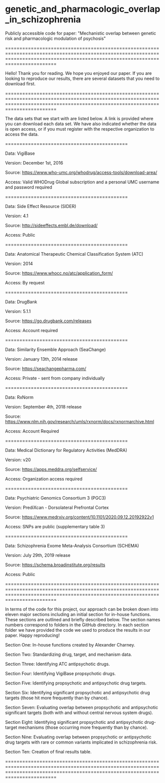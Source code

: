 # genetic_and_pharmacologic_overlap_in_schizophrenia
Publicly accessible code for paper: "Mechanistic overlap between genetic risk and pharmacologic modulation of psychosis"

====================================================================================================================================================================================

Hello! Thank you for reading. We hope you enjoyed our paper. If you are looking to reproduce our results, there are several datasets that you need to download first.

====================================================================================================================================================================================

The data sets that we start with are listed below. A link is provided where you can download each data set. We have also indicated whether the data is open access, or if you must register with the respective organization to access the data.

===========================================

Data: VigiBase

Version: December 1st, 2016

Source: https://www.who-umc.org/whodrug/access-tools/download-area/

Access: Valid WHODrug Global subscription and a personal UMC username and password required

===========================================

Data: Side Effect Resource (SIDER)

Version: 4.1

Source: http://sideeffects.embl.de/download/

Access: Public

===========================================

Data: Anatomical Therapeutic Chemical Classification System (ATC)

Version: 2014

Source: https://www.whocc.no/atc/application_form/

Access: By request

===========================================

Data: DrugBank

Version: 5.1.1

Source: https://go.drugbank.com/releases

Access: Account required

===========================================

Data: Similarity Ensemble Approach (SeaChange)

Version: January 13th, 2014 release

Source: https://seachangepharma.com/

Access: Private - sent from company individually

===========================================

Data: RxNorm

Version: September 4th, 2018 release

Source: https://www.nlm.nih.gov/research/umls/rxnorm/docs/rxnormarchive.html

Access: Account Required

===========================================

Data: Medical Dictionary for Regulatory Activities (MedDRA)

Version: v20

Source: https://apps.meddra.org/selfservice/

Access: Organization access required

===========================================

Data: Psychiatric Genomics Consortium 3 (PGC3)

Version: PrediXcan - Dorsolateral Prefrontal Cortex

Source: https://www.medrxiv.org/content/10.1101/2020.09.12.20192922v1

Access: SNPs are public (supplementary table 3)

===========================================

Data: Schizophrenia Exome Meta-Analysis Consortium (SCHEMA)

Version: July 29th, 2019 release

Source: https://schema.broadinstitute.org/results

Access: Public

====================================================================================================================================================================================

In terms of the code for this project, our approach can be broken down into eleven major sections including an initial section for in-house functions. These sections are outlined and briefly described below. The section names numbers correspond to folders in the GitHub directory. In each section folder we have provided the code we used to produce the results in our paper. Happy reproducing!

Section One: In-house functions created by Alexander Charney.

Section Two: Standardizing drug, target, and mechanism data.

Section Three: Identifying ATC antipsychotic drugs.

Section Four: Identifying VigiBase propsychotic drugs.

Section Five: Identifying propsychotic and antipsychotic drug targets.

Section Six: Identifying significant propsychotic and antipsychotic drug targets (those hit more frequently than by chance).

Section Seven: Evaluating overlap between propsychotic and antipsychotic significant targets (both with and without central nervous system drugs).

Section Eight: Identifying significant propsychotic and antipsychotic drug-target mechanisms (those occurring more frequently than by chance).

Section Nine: Evaluating overlap between propsychotic or antipsychotic drug targets with rare or common variants implicated in schizophrenia risk.

Section Ten: Creation of final results table.

====================================================================================================================================================================================

